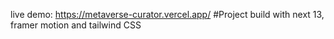live demo: https://metaverse-curator.vercel.app/
#Project build with next 13, framer motion and tailwind CSS
